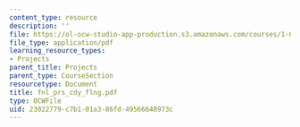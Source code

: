 ```yaml
---
content_type: resource
description: ''
file: https://ol-ocw-studio-app-production.s3.amazonaws.com/courses/1-054-mechanics-and-design-of-concrete-structures-spring-2004/23022779c7b101a386fd49566648973c_fnl_prs_cdy_flng.pdf
file_type: application/pdf
learning_resource_types:
- Projects
parent_title: Projects
parent_type: CourseSection
resourcetype: Document
title: fnl_prs_cdy_flng.pdf
type: OCWFile
uid: 23022779-c7b1-01a3-86fd-49566648973c
---
```

